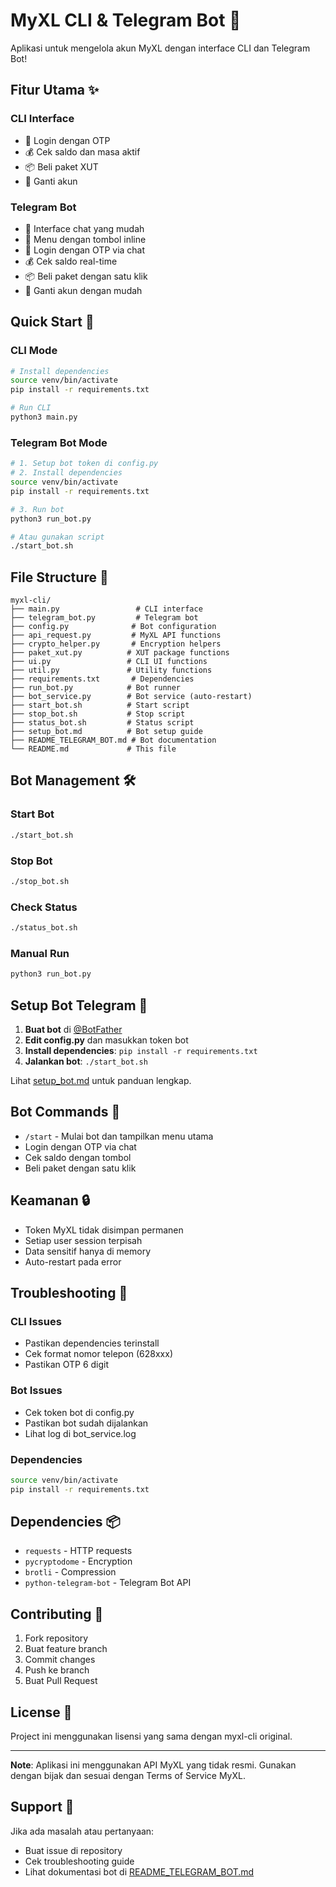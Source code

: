 # MyXL CLI & Telegram Bot 🤖

Aplikasi untuk mengelola akun MyXL dengan interface CLI dan Telegram Bot!

## Fitur Utama ✨

### CLI Interface
- 🔐 Login dengan OTP
- 💰 Cek saldo dan masa aktif
- 📦 Beli paket XUT
- 🔄 Ganti akun

### Telegram Bot
- 🤖 Interface chat yang mudah
- 📱 Menu dengan tombol inline
- 🔐 Login dengan OTP via chat
- 💰 Cek saldo real-time
- 📦 Beli paket dengan satu klik
- 🔄 Ganti akun dengan mudah

## Quick Start 🚀

### CLI Mode
```bash
# Install dependencies
source venv/bin/activate
pip install -r requirements.txt

# Run CLI
python3 main.py
```

### Telegram Bot Mode
```bash
# 1. Setup bot token di config.py
# 2. Install dependencies
source venv/bin/activate
pip install -r requirements.txt

# 3. Run bot
python3 run_bot.py

# Atau gunakan script
./start_bot.sh
```

## File Structure 📁

```
myxl-cli/
├── main.py                 # CLI interface
├── telegram_bot.py         # Telegram bot
├── config.py              # Bot configuration
├── api_request.py         # MyXL API functions
├── crypto_helper.py       # Encryption helpers
├── paket_xut.py          # XUT package functions
├── ui.py                 # CLI UI functions
├── util.py               # Utility functions
├── requirements.txt       # Dependencies
├── run_bot.py            # Bot runner
├── bot_service.py        # Bot service (auto-restart)
├── start_bot.sh          # Start script
├── stop_bot.sh           # Stop script
├── status_bot.sh         # Status script
├── setup_bot.md          # Bot setup guide
├── README_TELEGRAM_BOT.md # Bot documentation
└── README.md             # This file
```

## Bot Management 🛠️

### Start Bot
```bash
./start_bot.sh
```

### Stop Bot
```bash
./stop_bot.sh
```

### Check Status
```bash
./status_bot.sh
```

### Manual Run
```bash
python3 run_bot.py
```

## Setup Bot Telegram 📱

1. **Buat bot** di [@BotFather](https://t.me/BotFather)
2. **Edit config.py** dan masukkan token bot
3. **Install dependencies**: `pip install -r requirements.txt`
4. **Jalankan bot**: `./start_bot.sh`

Lihat [setup_bot.md](setup_bot.md) untuk panduan lengkap.

## Bot Commands 🤖

- `/start` - Mulai bot dan tampilkan menu utama
- Login dengan OTP via chat
- Cek saldo dengan tombol
- Beli paket dengan satu klik

## Keamanan 🔒

- Token MyXL tidak disimpan permanen
- Setiap user session terpisah
- Data sensitif hanya di memory
- Auto-restart pada error

## Troubleshooting 🔧

### CLI Issues
- Pastikan dependencies terinstall
- Cek format nomor telepon (628xxx)
- Pastikan OTP 6 digit

### Bot Issues
- Cek token bot di config.py
- Pastikan bot sudah dijalankan
- Lihat log di bot_service.log

### Dependencies
```bash
source venv/bin/activate
pip install -r requirements.txt
```

## Dependencies 📦

- `requests` - HTTP requests
- `pycryptodome` - Encryption
- `brotli` - Compression
- `python-telegram-bot` - Telegram Bot API

## Contributing 🤝

1. Fork repository
2. Buat feature branch
3. Commit changes
4. Push ke branch
5. Buat Pull Request

## License 📄

Project ini menggunakan lisensi yang sama dengan myxl-cli original.

---

**Note**: Aplikasi ini menggunakan API MyXL yang tidak resmi. Gunakan dengan bijak dan sesuai dengan Terms of Service MyXL.

## Support 💬

Jika ada masalah atau pertanyaan:
- Buat issue di repository
- Cek troubleshooting guide
- Lihat dokumentasi bot di [README_TELEGRAM_BOT.md](README_TELEGRAM_BOT.md)
